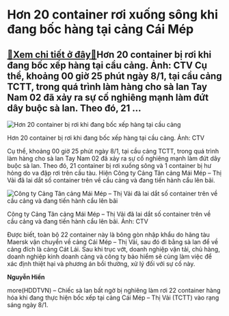 Hơn 20 container rơi xuống sông khi đang bốc hàng tại cảng Cái Mép
==================================================================

[:gift:Xem chi tiết ở đây:gift:](https://hddtvn.com/hon-20-container-roi-xuong-song-khi-dang-boc-hang-tai-cang-cai-mep/)Hơn 20 container bị rơi khi đang bốc xếp hàng tại cầu cảng. Ảnh: CTV Cụ thể, khoảng 00 giờ 25 phút ngày 8/1, tại cầu cảng TCTT, trong quá trình làm hàng cho sà lan Tay Nam 02 đã xảy ra sự cố nghiêng mạnh làm đứt dây buộc sà lan. Theo đó, 21 …
--------------------------------------------------------------------------------------------------------------------------------------------------------------------------------------------------------------------------------------------------





![Hơn 20 container bị rơi khi đang bốc xếp hàng tại cầu cảng ](https://hddtvn.com/wp-content/uploads/2021/01/5247_fullsizeoutput_a3.jpg "Hơn 20 container bị rơi khi đang bốc xếp hàng tại cầu cảng ")


Hơn 20 container bị rơi khi đang bốc xếp hàng tại cầu cảng. Ảnh: CTV



Cụ thể, khoảng 00 giờ 25 phút ngày 8/1, tại cầu cảng TCTT, trong quá trình làm hàng cho sà lan Tay Nam 02 đã xảy ra sự cố nghiêng mạnh làm đứt dây buộc sà lan. Theo đó, 21 container bị rơi xuống sông và 1 container bị hư hỏng do va đập rơi trên cầu tàu. Hiện Công ty Cảng Tân cảng Mái Mép – Thị Vải đã lai dắt số container trên về cầu cảng và đang tiến hành cẩu lên bãi.





![Công ty Cảng Tân cảng Mái Mép – Thị Vải đã lai dắt số container trên về cầu cảng và đang tiến hành cẩu lên bãi](https://hddtvn.com/wp-content/uploads/2021/01/5221_rot_cont_Cai_mep_1.jpg "Công ty Cảng Tân cảng Mái Mép – Thị Vải đã lai dắt số container trên về cầu cảng và đang tiến hành cẩu lên bãi")


Công ty Cảng Tân cảng Mái Mép – Thị Vải đã lai dắt số container trên về cầu cảng và đang tiến hành cẩu lên bãi. Ảnh: CTV



Được biết, toàn bộ 22 container này là bông gòn nhập khẩu do hãng tàu Maersk vận chuyển về cảng Cái Mép – Thị Vải, sau đó đi bằng sà lan để về cảng đích là cảng Cát Lái. Sau khi trục vớt, doanh nghiệp vận tải, chủ hàng, doanh nghiệp kinh doanh cảng và công ty bảo hiểm sẽ cùng làm việc để xác định thiệt hại và phương án bồi thường, xử lý đối với sự cố này.




**Nguyễn Hiền**



more(HDDTVN) – Chiếc sà lan bất ngờ bị nghiêng làm rơi 22 container hàng hóa khi đang thực hiện bốc xếp tại cảng Cái Mép – Thị Vải (TCTT) vào rạng sáng ngày 8/1.

